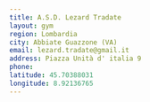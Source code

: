 ```yaml
---
title: A.S.D. Lezard Tradate
layout: gym
region: Lombardia
city: Abbiate Guazzone (VA)
email: lezard.tradate@gmail.it
address: Piazza Unità d' italia 9
phone: 
latitude: 45.70388031
longitude: 8.92136765
---
```


